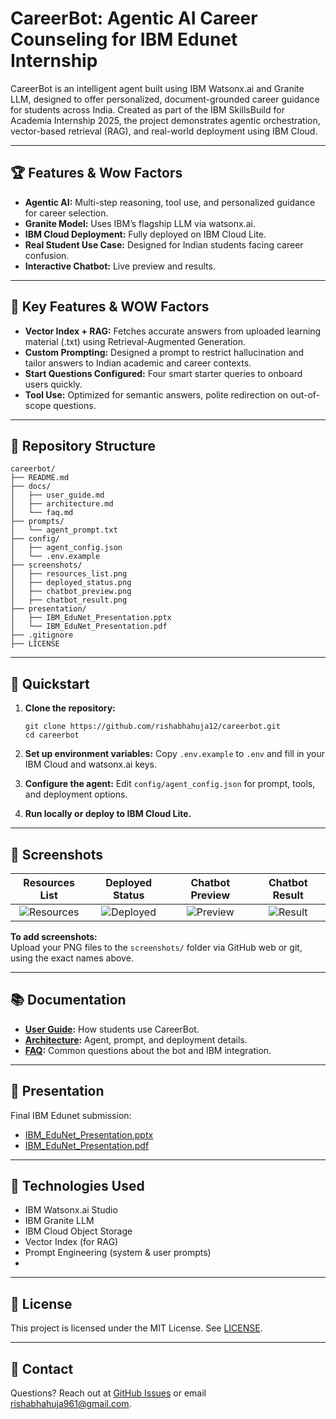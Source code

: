 # CareerBot: Agentic AI Career Counseling for IBM Edunet Internship

CareerBot is an intelligent agent built using IBM Watsonx.ai and Granite LLM, designed to offer personalized, document-grounded career guidance for students across India. Created as part of the IBM SkillsBuild for Academia Internship 2025, the project demonstrates agentic orchestration, vector-based retrieval (RAG), and real-world deployment using IBM Cloud.

---

## 🏆 Features & Wow Factors

- **Agentic AI:** Multi-step reasoning, tool use, and personalized guidance for career selection.
- **Granite Model:** Uses IBM’s flagship LLM via watsonx.ai.
- **IBM Cloud Deployment:** Fully deployed on IBM Cloud Lite.
- **Real Student Use Case:** Designed for Indian students facing career confusion.
- **Interactive Chatbot:** Live preview and results.

---

## 🌟 Key Features & WOW Factors
- **Vector Index + RAG:** Fetches accurate answers from uploaded learning material (.txt) using Retrieval-Augmented Generation.
- **Custom Prompting:** Designed a prompt to restrict hallucination and tailor answers to Indian academic and career contexts.
- **Start Questions Configured:** Four smart starter queries to onboard users quickly.
- **Tool Use:** Optimized for semantic answers, polite redirection on out-of-scope questions.

---

## 📁 Repository Structure

```
careerbot/
├── README.md
├── docs/
│   ├── user_guide.md
│   ├── architecture.md
│   └── faq.md
├── prompts/
│   └── agent_prompt.txt
├── config/
│   ├── agent_config.json
│   └── .env.example
├── screenshots/
│   ├── resources_list.png
│   ├── deployed_status.png
│   ├── chatbot_preview.png
│   ├── chatbot_result.png
├── presentation/
│   ├── IBM_EduNet_Presentation.pptx
│   └── IBM_EduNet_Presentation.pdf
├── .gitignore
├── LICENSE
```

---

## 🚀 Quickstart

1. **Clone the repository:**
   ```
   git clone https://github.com/rishabhahuja12/careerbot.git
   cd careerbot
   ```

2. **Set up environment variables:**
   Copy `.env.example` to `.env` and fill in your IBM Cloud and watsonx.ai keys.

3. **Configure the agent:**
   Edit `config/agent_config.json` for prompt, tools, and deployment options.

4. **Run locally or deploy to IBM Cloud Lite.**

---

## 📸 Screenshots

| Resources List | Deployed Status | Chatbot Preview | Chatbot Result |
|:--------------:|:--------------:|:---------------:|:--------------:|
| ![Resources](screenshots/resources_list.png) | ![Deployed](screenshots/deployed_status.png) | ![Preview](screenshots/chatbot_preview.png) | ![Result](screenshots/chatbot_result.png) |

**To add screenshots:**  
Upload your PNG files to the `screenshots/` folder via GitHub web or git, using the exact names above.

---

## 📚 Documentation

- **[User Guide](docs/user_guide.md):** How students use CareerBot.
- **[Architecture](docs/architecture.md):** Agent, prompt, and deployment details.
- **[FAQ](docs/faq.md):** Common questions about the bot and IBM integration.

---

## 🎤 Presentation

Final IBM Edunet submission:
- [IBM_EduNet_Presentation.pptx](presentation/IBM_EduNet_Presentation.pptx)
- [IBM_EduNet_Presentation.pdf](presentation/IBM_EduNet_Presentation.pdf)

---
## 🧠 Technologies Used

- IBM Watsonx.ai Studio
- IBM Granite LLM
- IBM Cloud Object Storage
- Vector Index (for RAG)
- Prompt Engineering (system & user prompts)
- 
---

## 📄 License

This project is licensed under the MIT License. See [LICENSE](LICENSE).

---

## 🙋 Contact

Questions? Reach out at [GitHub Issues](https://github.com/rishabhahuja12/careerbot/issues) or email rishabhahuja961@gmail.com.
